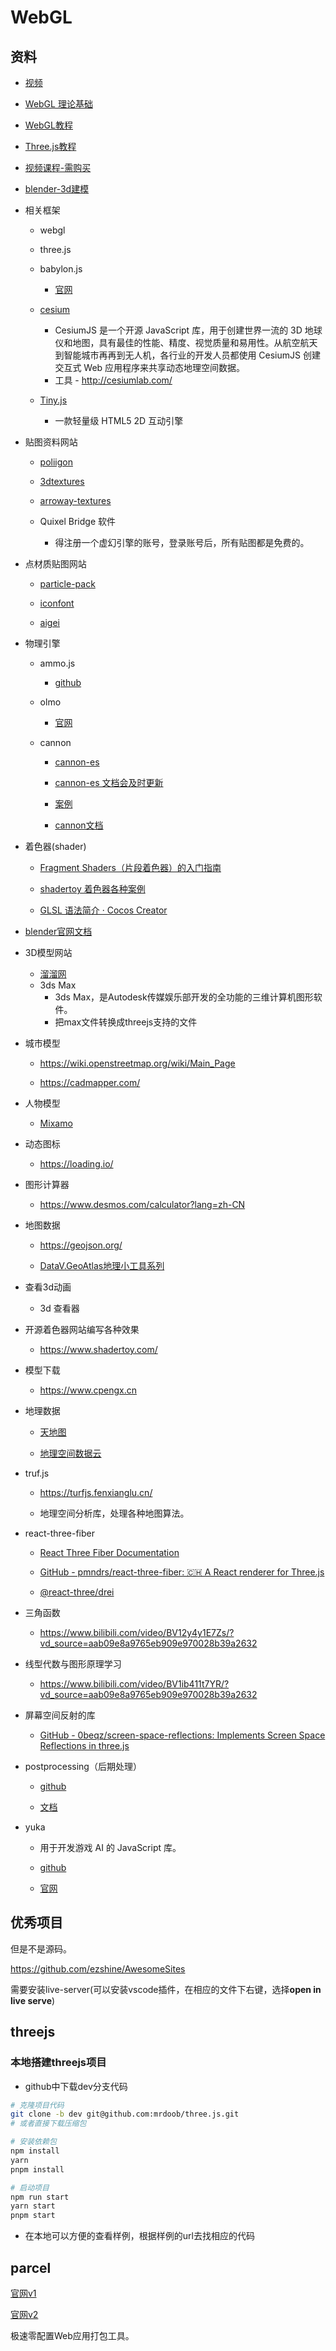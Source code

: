 # WebGL

## 资料

- [视频](https://www.bilibili.com/video/BV1WQ4y1m7NF?spm_id_from=333.337.search-card.all.click)

- [WebGL 理论基础](https://webglfundamentals.org/webgl/lessons/zh_cn/)

- [WebGL教程](http://www.webgl3d.cn/WebGL/)

- [Three.js教程](http://www.webgl3d.cn/Three.js/)

- [视频课程-需购买](https://study.163.com/course/introduction.htm?courseId=1212491801)

- [blender-3d建模](https://www.blendercn.org/)

- 相关框架
  
  - webgl
  
  - three.js
  
  - babylon.js
    
    - [官网](https://cnbabylon.com/)
  
  - [cesium](https://cesium.com/platform/cesiumjs/)
    
    - CesiumJS 是一个开源 JavaScript 库，用于创建世界一流的 3D 地球仪和地图，具有最佳的性能、精度、视觉质量和易用性。从航空航天到智能城市再再到无人机，各行业的开发人员都使用 CesiumJS 创建交互式 Web 应用程序来共享动态地理空间数据。
    - 工具 - http://cesiumlab.com/
  
  - [Tiny.js](http://tinyjs.net/)
    
    - 一款轻量级 HTML5 2D 互动引擎

- 贴图资料网站
  
  - [poliigon](https://www.poliigon.com/)
  
  - [3dtextures](https://3dtextures.me/)
  
  - [arroway-textures](https://www.arroway-textures.ch/)
  
  - Quixel Bridge 软件
    
    - 得注册一个虚幻引擎的账号，登录账号后，所有贴图都是免费的。

- 点材质贴图网站
  
  - [particle-pack](https://kenney.nl/assets/particle-pack)
  
  - [iconfont](https://iconfont.cn)
  
  - [aigei](https://www.aigei.com/)

- 物理引擎
  
  - ammo.js
    
    - [github](https://github.com/kripken/ammo.js)
  
  - olmo
    
    - [官网](https://el-ement.com/etc/olmo/demos/)
  
  - cannon
    
    - [cannon-es](https://www.npmjs.com/package/cannon-es)
    
    - [cannon-es 文档会及时更新](https://pmndrs.github.io/cannon-es/docs/)
    
    - [案例](https://pmndrs.github.io/cannon-es/)
    
    - [cannon文档](https://schteppe.github.io/cannon.js/docs/)

- 着色器(shader)
  
  - [Fragment Shaders（片段着色器）的入门指南](https://thebookofshaders.com/?lan=ch)
  
  - [shadertoy 着色器各种案例](https://www.shadertoy.com/)
  
  - [GLSL 语法简介 · Cocos Creator](http://docs.cocos.com/creator/manual/zh/shader/glsl.html)

- [blender官网文档](https://docs.blender.org/manual/zh-hans/latest/)

- 3D模型网站
  
  - [溜溜网](https://www.3d66.com/)
  - 3ds Max
    - 3ds Max，是Autodesk传媒娱乐部开发的全功能的三维计算机图形软件。
    - 把max文件转换成threejs支持的文件

- 城市模型 
  
  - https://wiki.openstreetmap.org/wiki/Main_Page
  
  - https://cadmapper.com/

- 人物模型
  
  - [Mixamo](https://www.mixamo.com/#/)

- 动态图标
  
  - https://loading.io/

- 图形计算器
  
  - https://www.desmos.com/calculator?lang=zh-CN

- 地图数据
  
  - https://geojson.org/
  
  - [DataV.GeoAtlas地理小工具系列](https://datav.aliyun.com/portal/school/atlas/area_selector?spm=a2crr.23498931.atlas.10.dec926c0cnxcsS)

- 查看3d动画
  
  - 3d 查看器

- 开源着色器网站编写各种效果
  
  - https://www.shadertoy.com/

- 模型下载
  
  - https://www.cpengx.cn

- 地理数据
  
  - [天地图](https://map.tianditu.gov.cn/)
  
  - [地理空间数据云](https://www.gscloud.cn/#page1/2)

- truf.js
  
  - https://turfjs.fenxianglu.cn/
  
  - 地理空间分析库，处理各种地图算法。

- react-three-fiber
  
  - [React Three Fiber Documentation](https://docs.pmnd.rs/react-three-fiber/getting-started/introduction)
  
  - [GitHub - pmndrs/react-three-fiber: 🇨🇭 A React renderer for Three.js](https://github.com/pmndrs/react-three-fiber)
  
  - [@react-three/drei](https://github.com/pmndrs/drei)

- 三角函数
  
  - https://www.bilibili.com/video/BV12y4y1E7Zs/?vd_source=aab09e8a9765eb909e970028b39a2632

- 线型代数与图形原理学习
  
  - https://www.bilibili.com/video/BV1ib411t7YR/?vd_source=aab09e8a9765eb909e970028b39a2632

- 屏幕空间反射的库
  
  - [GitHub - 0beqz/screen-space-reflections: Implements Screen Space Reflections in three.js](https://github.com/0beqz/screen-space-reflections)

- postprocessing（后期处理）
  
  - [github](https://github.com/pmndrs/postprocessing)
  
  - [文档](https://pmndrs.github.io/postprocessing/public/docs/)

- yuka
  
  - 用于开发游戏 AI 的 JavaScript 库。
  
  - [github](https://github.com/Mugen87/yuka)
  
  - [官网](https://mugen87.github.io/yuka/)

## 优秀项目

但是不是源码。

https://github.com/ezshine/AwesomeSites

需要安装live-server(可以安装vscode插件，在相应的文件下右键，选择**open in live serve**)

## threejs

### 本地搭建threejs项目

- github中下载dev分支代码

```bash
# 克隆项目代码
git clone -b dev git@github.com:mrdoob/three.js.git
# 或者直接下载压缩包

# 安装依赖包
npm install
yarn
pnpm install

# 启动项目
npm run start
yarn start
pnpm start
```

- 在本地可以方便的查看样例，根据样例的url去找相应的代码

## parcel

[官网v1](https://www.parceljs.cn/)

[官网v2](https://v2.parceljs.cn/docs/)

极速零配置Web应用打包工具。
